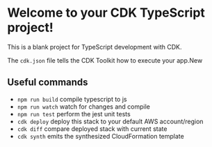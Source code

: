 # Welcome to your CDK TypeScript project!

This is a blank project for TypeScript development with CDK.

The `cdk.json` file tells the CDK Toolkit how to execute your app.New

## Useful commands

 * `npm run build`   compile typescript to js
 * `npm run watch`   watch for changes and compile
 * `npm run test`    perform the jest unit tests
 * `cdk deploy`      deploy this stack to your default AWS account/region
 * `cdk diff`        compare deployed stack with current state
 * `cdk synth`       emits the synthesized CloudFormation template
